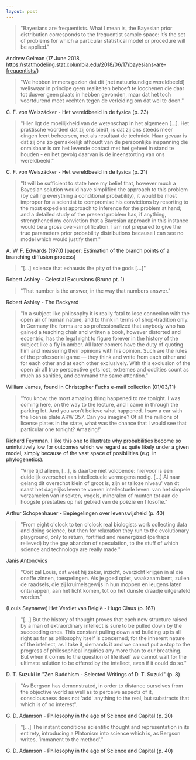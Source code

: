 ```yaml
---
layout: post
---
```


>"Bayesians are frequentists. What I mean is, the Bayesian prior distribution corresponds to the frequentist sample space: it’s the set of problems for which a particular statistical model or procedure will be applied."

Andrew Gelman (17 June 2018, https://statmodeling.stat.columbia.edu/2018/06/17/bayesians-are-frequentists/)

>"We hebben immers gezien dat dit [het natuurkundige wereldbeeld] weliswaar in principe geen realiteiten behoeft te loochenen die daar tot dusver geen plaats in hebben gevonden, maar dat het toch voortdurend moet vechten tegen de verleiding om dat wel te doen."

C. F. von Weisz&auml;cker - Het wereldbeeld in de fysica (p. 23)

>"Hier ligt de moeilijkheid van de wetenschap in het algemeen [...]. Het praktische voordeel dat zij ons biedt, is dat zij ons steeds meer dingen leert beheersen, met als resultaat de techniek. Haar gevaar is dat zij ons zo gemakkelijk afhoudt van de persoonlijke inspanning die onmisbaar is om het levende contact met het geheel in stand te houden - en het gevolg daarvan is de ineenstorting van ons wereldbeeld." 

C. F. von Weisz&auml;cker - Het wereldbeeld in de fysica (p. 21)

> "It will be sufficient to state here my belief that, however much a Bayesian solution would have simplified the approach to this problem (by calling everything a conditional probability), it would be most improper for a scientist to compromise his convictions by resorting to the most expedient approach to inference for the problem at hand; and a detailed study of the present problem has, if anything, strengthened my conviction that a Bayesian approach in this instance would be a gross over-simplification. I am not prepared to give the true parameters prior probability distributions because I can see no model which would justify them."

 A. W. F. Edwards (1970) [paper: Estimation of the branch points of a branching diffusion process]

>"[...] science that exhausts the pity of the gods [...]"

Robert Ashley - Celestial Excursions (Bruno pt. 1) 

>"That number is the answer, in the way that numbers answer."

Robert Ashley - The Backyard

>"In a subject like philosophy it is really fatal to lose connexion with the open air of human nature, and to think in terms of shop-tradition only. In Germany the forms are so professionalized that anybody who has gained a teaching chair and written a book, however distorted and eccentric, has the legal right to figure forever in the history of the subject like a fly in amber. All later comers have the duty of quoting him and measuring their opinions with his opinion. Such are the rules of the professorial game — they think and write from each other and for each other and at each other exclusively. With this exclusion of the open air all true perspective gets lost, extremes and oddities count as much as sanities, and command the same attention."

William James, found in Christopher Fuchs e-mail collection (01/03/11)

>"You know, the most amazing thing happened to me tonight. I was coming here, on the way to the lecture, and I came in through the parking lot. And you won’t believe what happened. I saw a car with the license plate ARW 357. Can you imagine? Of all the millions of license plates in the state, what was the chance that I would see that particular one tonight? Amazing!"

Richard Feynman. I like this one to illustrate why probabilities become so unintuitively low for outcomes which we regard as quite likely under a given model, simply because of the vast space of posibilities (e.g. in phylogenetics).

>"Vrije tijd alleen, [...], is daartoe niet voldoende: hiervoor is een duidelijk overschot aan intellectuele vermogens nodig. [...] Al naar gelang dit overschot klein of groot is, zijn er talloze niveau' van dt naast het dagelijks leven te voeren intellectuele leven: van het simpele verzamelen van insekten, vogels, mineralen of munten tot aan de hoogste prestaties op het gebied van de po&euml;zie en filosofie."

Arthur Schopenhauer - Bepiegelingen over levenswijsheid (p. 40)

> "From eight o'clock to ten o'clock real biologists work collecting data and doing science, but then for relaxation they run to the evolutionary playground, only to return, fortified and reenergized (perhaps relieved) by the gay abandon of speculation, to the stuff of which science and technology are really made." 

Janis Antonovics

>"Ooit zal Louis, dat weet hij zeker, inzicht, overzicht krijgen in al die
>onaffe zinnen, toespelingen. Als je goed oplet, waakzaam bent, zullen de
>raadsels, die zij kruimelsgewijs in hun moppen en leugens laten ontsnappen,
>aan het licht komen, tot op het dunste draadje uitgerafeld worden."

(Louis Seynaeve) Het Verdiet van Belgi&euml; - Hugo Claus (p. 167)

>"[...] But the history of thought proves that each new structure raised by a
> man of extraordinary intellect is sure to be pulled down by the succeeding
> ones. This constant pulling down and building up is all right as far as
>philosophy itself is concerned; for the inherent nature of the intellect, as
>I take it, demands it and we cannot put a stop to the progress of
>philosophical inquiries any more than to our breathing. But when it comes to
>the question of life itself we cannot wait for the ultimate solution to be
>offered by the intellect, even if it could do so."

D. T. Suzuki in "Zen Buddhism - Selected Writings of D. T. Suzuki" (p. 8)

>"As Bergson has demonstrated, in order to distance ourselves from the objective
>world as well as to perceive aspects of it, consciousness does not 'add'
>anything to the real, but substracts that which is of no interest".

G. D. Adamson - Philosophy in the age of Science and Capital (p. 20)

>"[...] The instant conditions scientific thought and representation in its 
>entirety, introducing a Platonism into science which is, as Bergson writes, 
>'immanent to the method'."

G. D. Adamson - Philosophy in the age of Science and Capital (p. 40)
